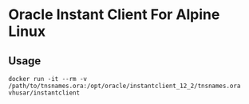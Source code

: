 # Oracle Instant Client For Alpine Linux
  
## Usage

    docker run -it --rm -v /path/to/tnsnames.ora:/opt/oracle/instantclient_12_2/tnsnames.ora vhusar/instantclient
